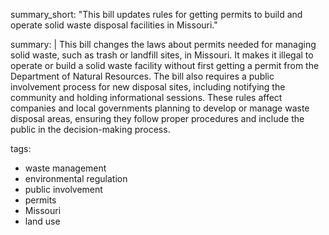 summary_short: "This bill updates rules for getting permits to build and operate solid waste disposal facilities in Missouri."

summary: |
  This bill changes the laws about permits needed for managing solid waste, such as trash or landfill sites, in Missouri. It makes it illegal to operate or build a solid waste facility without first getting a permit from the Department of Natural Resources. The bill also requires a public involvement process for new disposal sites, including notifying the community and holding informational sessions. These rules affect companies and local governments planning to develop or manage waste disposal areas, ensuring they follow proper procedures and include the public in the decision-making process.

tags:
  - waste management
  - environmental regulation
  - public involvement
  - permits
  - Missouri
  - land use

